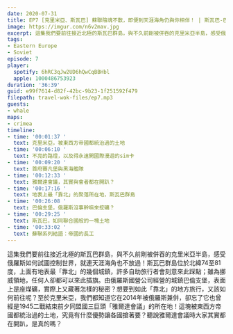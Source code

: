```yaml
---
date: 2020-07-31
title: EP7 [克里米亞、斯瓦巴] 蘇聯陰魂不散，即便到天涯海角仍與你相伴！ | 斯瓦巴-巴倫支堡、克里米亞 ft. 鯨魚
image: https://imgur.com/n6v2mav.jpg
excerpt: 這集我們要前往接近北極的斯瓦巴群島，與不久前剛被併吞的克里米亞半島，感受俄羅斯如何試圖控制世界，就連天涯海角也不放過！
tags:
- Eastern Europe
- Soviet
episode: 7
player:
  spotify: 6hRC3qJw2UD6hQwCqBBHbl
  apple: 1000486753923
duration: '36:39'
guid: e99f7614-d82f-42bc-9b23-1f251592f479
filepath: travel-wok-files/ep7.mp3
guests:
- whale
maps:
- crimea
timeline:
- time: '00:01:37 '
  text: 克里米亞，被東西方帝國都統治過的土地
- time: '00:06:10 '
  text: 不亮的路燈，以及得永遠開國際漫遊的sim卡
- time: '00:09:20 '
  text: 首府賽凡堡與黑海艦隊
- time: '00:12:33 '
  text: 雅爾達會議，其實與會者都在開趴？
- time: '00:17:16 '
  text: 地表上最「靠北」的聚落所在地，斯瓦巴群島
- time: '00:26:08 '
  text: 巴倫支堡，俄羅斯沒事幹嘛來挖礦？
- time: '00:29:25 '
  text: 斯瓦巴，如同聯合國般的一塊土地
- time: '00:33:02 '
  text: 蘇聯系列結語：帝國的長工
---
```


這集我們要前往接近北極的斯瓦巴群島，與不久前剛被併吞的克里米亞半島，感受俄羅斯如何試圖控制世界，就連天涯海角也不放過！斯瓦巴群島位於北緯74至81度，上面有地表最「靠北」的幾個城鎮，許多自助旅行者會刻意來此踩點；雖為挪威領地，任何人卻都可以來此插旗。由俄羅斯國營公司經營的城鎮巴倫支堡，表面上是座煤礦，實際上又藏著怎樣的秘密？想要到如此「靠北」的地方旅行，又該如何前往呢？至於克里米亞，我們都知道它在2014年被俄羅斯兼併，卻忘了它也曾經是1945二戰結束前夕同盟國三巨頭「雅爾達會議」的所在地！這塊被東西方帝國都統治過的土地，究竟有什麼優勢讓各國搶著要？聽說雅爾達會議時大家其實都在開趴，是真的嗎？

